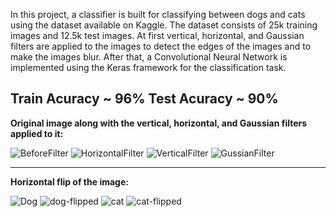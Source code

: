 In this project, a classifier is built for classifying between dogs and cats using the dataset available on Kaggle. The dataset consists of 25k training images and 12.5k test images. At first vertical, horizontal, and Gaussian filters are applied to the images to detect the edges of the images and to make the images blur. 
After that, a Convolutional Neural Network is implemented using the Keras framework for the classification task.

**Train Acuracy ~ 96%**
**Test Acuracy  ~ 90%**
----------------------------
**Original image along with the vertical, horizontal, and Gaussian filters applied to it:**

![BeforeFilter](https://user-images.githubusercontent.com/62679750/121814388-317dbb80-cc47-11eb-84d8-0f601c05dd09.png)
![HorizontalFilter](https://user-images.githubusercontent.com/62679750/121814481-b4067b00-cc47-11eb-9371-6c49db22ff4d.png)
![VerticalFilter](https://user-images.githubusercontent.com/62679750/121814517-e2845600-cc47-11eb-9fee-a34ea1482a6e.png)
![GussianFilter](https://user-images.githubusercontent.com/62679750/121814520-e44e1980-cc47-11eb-9763-142622690fce.png)

----------------------------
**Horizontal flip of the image:**

![Dog](https://user-images.githubusercontent.com/62679750/121814702-c8974300-cc48-11eb-878b-921ab55568ec.png)
![dog-flipped](https://user-images.githubusercontent.com/62679750/121814704-ca610680-cc48-11eb-92b7-0fff607ca376.png)
![cat](https://user-images.githubusercontent.com/62679750/121814734-fd0aff00-cc48-11eb-9366-8947519c10b8.png)
![cat-flipped](https://user-images.githubusercontent.com/62679750/121814737-ff6d5900-cc48-11eb-9b79-5888a26e0f6c.png)
